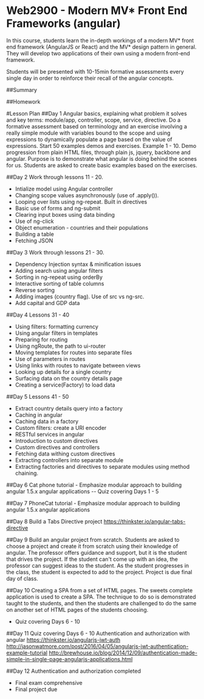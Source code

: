 # Web2900 - Modern MV* Front End Frameworks (angular)

In this course, students learn the in-depth workings of a modern MV* front end framework (AngularJS or React) and the MV* design pattern in general. They will develop two applications of their own using a modern front-end framework.

Students will be presented with 10-15min formative assessments every single day in order to reinforce their recall of the angular concepts.

##Summary


##Homework


#Lesson Plan
##Day 1
Angular basics, explaining what problem it solves and key terms: module/app, controller, scope, service, directive.
Do a formative assessment based on terminology and an exercise involving a really simple module with variables bound to the scope and using expressions to dynamically populate a page based on the value of expressions.
Start 50 examples demos and exercises. Example 1 - 10. Demo progression from plain HTML files, through plain js, jquery, backbone and angular. Purpose is to demonstrate what angular is doing behind the scenes for us. Students are asked to create basic examples based on the exercises.


##Day 2
Work through lessons 11 - 20.
 - Intialize model using Angular controller
 - Changing scope values asynchronously (use of .apply()).
 - Looping over lists using ng-repeat. Built in directives
 - Basic use of forms and ng-submit
 - Clearing input boxes using data binding
 - Use of ng-click
 - Object enumeration - countries and their populations
 - Building a table
 - Fetching JSON


##Day 3
Work through lessons 21 - 30.
- Dependency Injection syntax & minification issues
- Adding search using angular filters
- Sorting in ng-repeat using orderBy
- Interactive sorting of table columns
- Reverse sorting
- Adding images (country flag). Use of src vs ng-src.
- Add capital and GDP data


##Day 4
Lessons 31 - 40
- Using filters: formatting currency
- Using angular filters in templates
- Preparing for routing
- Using ngRoute, the path to ui-router
- Moving templates for routes into separate files
- Use of parameters in routes
- Using links with routes to navigate between views
- Looking up details for a single country
- Surfacing data on the country details page
- Creating a service(Factory) to load data


##Day 5
Lessons 41 - 50
- Extract country details query into a factory
- Caching in angular
- Caching data in a factory
- Custom filters: create a URI encoder
- RESTful services in angular
- Introduction to custom directives
- Custom directives and controllers
- Fetching data withing custom directives
- Extracting controllers into separate module
- Extracting factories and directives to separate modules using method chaining.


##Day 6
Cat phone tutorial - Emphasize modular approach to building angular 1.5.x angular applications
-- Quiz covering Days 1 - 5


##Day 7
PhoneCat tutorial - Emphasize modular approach to building angular 1.5.x angular applications


##Day 8
Build a Tabs Directive project
https://thinkster.io/angular-tabs-directive


##Day 9
Build an angular project from scratch. Students are asked to choose a project and create it from scratch using their knowledge of angular. The professor offers guidance and support, but it is the student that drives the project. If the student can't come up with an idea, the professor can suggest ideas to the student. As the student progresses in the class, the student is expected to add to the project. Project is due final day of class.



##Day 10
Creating a SPA from a set of HTML pages. The sweets complete application is used to create a SPA. The technique to do so is demonstrated taught to the students, and then the students are challenged to do the same on another set of HTML pages of the students choosing.
- Quiz covering Days 6 - 10


##Day 11
Quiz covering Days 6 - 10
Authentication and authorization with angular
https://thinkster.io/angularjs-jwt-auth
http://jasonwatmore.com/post/2016/04/05/angularjs-jwt-authentication-example-tutorial
http://brewhouse.io/blog/2014/12/09/authentication-made-simple-in-single-page-angularjs-applications.html


##Day 12
Authentication and authorization completed
- Final exam comprehensive
- Final project due
